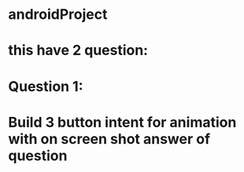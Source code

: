 # androidProject
# this have 2 question:
# Question 1:
# Build 3 button intent for animation with on screen shot answer of question
